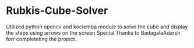 # Rubkis-Cube-Solver
Utilized python opencv and kociemba module to solve the cube and display the steps using arrows on the screen
Special Thanks to BadagalaAdarsh forr completeting the project.

